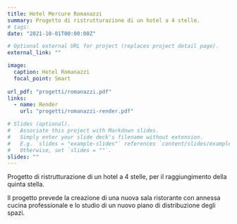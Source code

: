 ```yaml
---
title: Hotel Mercure Romanazzi
summary: Progetto di ristrutturazione di un hotel a 4 stelle.
# tags:
date: "2021-10-01T00:00:00Z"

# Optional external URL for project (replaces project detail page).
external_link: ""

image:
  caption: Hotel Romanazzi
  focal_point: Smart
  
url_pdf: "progetti/romanazzi.pdf"
links:
  - name: Render
    url: "progetti/romanazzi-render.pdf"

# Slides (optional).
#   Associate this project with Markdown slides.
#   Simply enter your slide deck's filename without extension.
#   E.g. `slides = "example-slides"` references `content/slides/example-slides.md`.
#   Otherwise, set `slides = ""`.
slides: ""
---
```


Progetto di ristrutturazione di un hotel a 4 stelle, per il raggiungimento della quinta stella.

Il progetto prevede la creazione di una nuova sala ristorante con annessa cucina professionale e lo studio di un nuovo piano di distribuzione degli spazi.
